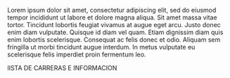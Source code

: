 Lorem ipsum dolor sit amet, consectetur adipiscing elit, sed do eiusmod tempor incididunt ut labore et dolore magna aliqua. Sit amet massa vitae tortor. Tincidunt lobortis feugiat vivamus at augue eget arcu. Justo donec enim diam vulputate. Quisque id diam vel quam. Etiam dignissim diam quis enim lobortis scelerisque. Consequat ac felis donec et odio. Aliquam sem fringilla ut morbi tincidunt augue interdum. In metus vulputate eu scelerisque felis imperdiet proin fermentum leo.

lISTA DE CARRERAS E INFORMACION
